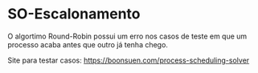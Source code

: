 # SO-Escalonamento

O algortimo Round-Robin possui um erro nos casos de teste em que um processo acaba antes que outro já tenha chego.

Site para testar casos: https://boonsuen.com/process-scheduling-solver

